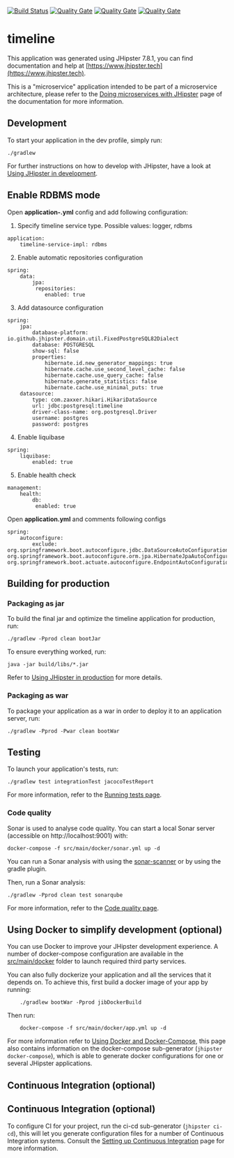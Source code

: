 [![Build Status](https://travis-ci.org/xm-online/xm-ms-timeline.svg?branch=master)](https://travis-ci.org/xm-online/xm-ms-timeline) [![Quality Gate](https://sonarcloud.io/api/project_badges/measure?&metric=sqale_index&branch=master&project=xm-online:xm-ms-timeline)](https://sonarcloud.io/dashboard/index/xm-online:xm-ms-timeline) [![Quality Gate](https://sonarcloud.io/api/project_badges/measure?&metric=ncloc&branch=master&project=xm-online:xm-ms-timeline)](https://sonarcloud.io/dashboard/index/xm-online:xm-ms-timeline) [![Quality Gate](https://sonarcloud.io/api/project_badges/measure?&metric=coverage&branch=master&project=xm-online:xm-ms-timeline)](https://sonarcloud.io/dashboard/index/xm-online:xm-ms-timeline)

# timeline

This application was generated using JHipster 7.8.1, you can find documentation and help at [https://www.jhipster.tech](https://www.jhipster.tech).

This is a "microservice" application intended to be part of a microservice architecture, please refer to the [Doing microservices with JHipster][] page of the documentation for more information.

## Development

To start your application in the dev profile, simply run:

    ./gradlew

For further instructions on how to develop with JHipster, have a look at [Using JHipster in development][].

## Enable RDBMS mode
Open **application-<profile>.yml** config and add following configuration:

1. Specify timeline service type. Possible values: logger, rdbms
```
application:
    timeline-service-impl: rdbms
```

2. Enable automatic repositories configuration
```
spring:
    data:
        jpa:
         repositories:
            enabled: true    
```

3. Add datasource configuration
```
spring:
    jpa:
        database-platform: io.github.jhipster.domain.util.FixedPostgreSQL82Dialect
        database: POSTGRESQL
        show-sql: false
        properties:
            hibernate.id.new_generator_mappings: true
            hibernate.cache.use_second_level_cache: false
            hibernate.cache.use_query_cache: false
            hibernate.generate_statistics: false
            hibernate.cache.use_minimal_puts: true
    datasource:
        type: com.zaxxer.hikari.HikariDataSource
        url: jdbc:postgresql:timeline
        driver-class-name: org.postgresql.Driver
        username: postgres
        password: postgres
```

4. Enable liquibase
```
spring:
    liquibase:
        enabled: true
```

5. Enable health check
```
management:
    health:
        db:
         enabled: true
```

Open **application.yml** and comments following configs
```
spring:
    autoconfigure:
        exclude: org.springframework.boot.autoconfigure.jdbc.DataSourceAutoConfiguration, org.springframework.boot.autoconfigure.orm.jpa.HibernateJpaAutoConfiguration, org.springframework.boot.actuate.autoconfigure.EndpointAutoConfiguration
```


## Building for production

### Packaging as jar

To build the final jar and optimize the timeline application for production, run:

    ./gradlew -Pprod clean bootJar

To ensure everything worked, run:

    java -jar build/libs/*.jar

Refer to [Using JHipster in production][] for more details.

### Packaging as war

To package your application as a war in order to deploy it to an application server, run:

    ./gradlew -Pprod -Pwar clean bootWar

## Testing

To launch your application's tests, run:

    ./gradlew test integrationTest jacocoTestReport

For more information, refer to the [Running tests page][].

### Code quality

Sonar is used to analyse code quality. You can start a local Sonar server (accessible on http://localhost:9001) with:

```
docker-compose -f src/main/docker/sonar.yml up -d
```

You can run a Sonar analysis with using the [sonar-scanner](https://docs.sonarqube.org/display/SCAN/Analyzing+with+SonarQube+Scanner) or by using the gradle plugin.

Then, run a Sonar analysis:

```
./gradlew -Pprod clean test sonarqube
```

For more information, refer to the [Code quality page][].

## Using Docker to simplify development (optional)

You can use Docker to improve your JHipster development experience. A number of docker-compose configuration are available in the [src/main/docker](src/main/docker) folder to launch required third party services.

You can also fully dockerize your application and all the services that it depends on.
To achieve this, first build a docker image of your app by running:
```
    ./gradlew bootWar -Pprod jibDockerBuild
```
Then run:
```
    docker-compose -f src/main/docker/app.yml up -d
```
For more information refer to [Using Docker and Docker-Compose][], this page also contains information on the docker-compose sub-generator (`jhipster docker-compose`), which is able to generate docker configurations for one or several JHipster applications.

## Continuous Integration (optional)

## Continuous Integration (optional)

To configure CI for your project, run the ci-cd sub-generator (`jhipster ci-cd`), this will let you generate configuration files for a number of Continuous Integration systems. Consult the [Setting up Continuous Integration][] page for more information.

[jhipster homepage and latest documentation]: https://www.jhipster.tech
[jhipster 7.8.1 archive]: https://www.jhipster.tech
[doing microservices with jhipster]: https://www.jhipster.tech/microservices-architecture/
[using jhipster in development]: https://www.jhipster.tech/development/
[service discovery and configuration with consul]: https://www.jhipster.tech/microservices-architecture/#consul
[using docker and docker-compose]: https://www.jhipster.tech/docker-compose
[using jhipster in production]: https://www.jhipster.tech/production/
[running tests page]: https://www.jhipster.tech/running-tests/
[code quality page]: https://www.jhipster.tech/code-quality/
[setting up continuous integration]: https://www.jhipster.tech/setting-up-ci/
[node.js]: https://nodejs.org/
[npm]: https://www.npmjs.com/
[openapi-generator]: https://openapi-generator.tech
[swagger-editor]: https://editor.swagger.io
[doing api-first development]: https://www.jhipster.tech/doing-api-first-development/
